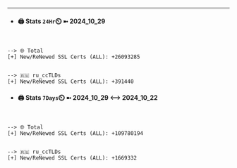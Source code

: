 

---
- #### 🖨️ **Stats** `24Hr`⏲️ ➼ 2024_10_29
```console


--> 🌐 Total
[+] New/ReNewed SSL Certs (ALL): +26093285


--> 🇷🇺 ru_ccTLDs
[+] New/ReNewed SSL Certs (ALL): +391440

```

- #### 🖨️ **Stats** `7Days`⏲️ ➼ 2024_10_29 <--> 2024_10_22
```console


--> 🌐 Total
[+] New/ReNewed SSL Certs (ALL): +109780194


--> 🇷🇺 ru_ccTLDs
[+] New/ReNewed SSL Certs (ALL): +1669332

```

